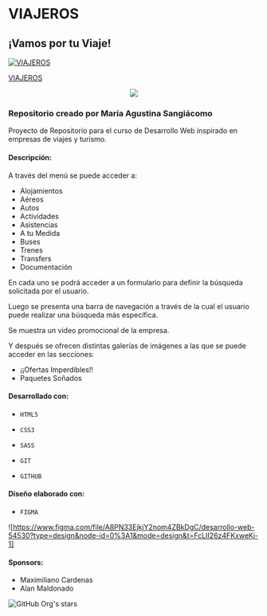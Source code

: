 # VIAJEROS

## ¡Vamos por tu Viaje!

[![VIAJEROS](https://images.unsplash.com/photo-1488646953014-85cb44e25828?ixlib=rb-4.0.3&ixid=M3wxMjA3fDB8MHxwaG90by1wYWdlfHx8fGVufDB8fHx8fA%3D%3D&auto=format&fit=crop&w=735&q=80 "VIAJEROS")](https://images.unsplash.com/photo-1488646953014-85cb44e25828?ixlib=rb-4.0.3&ixid=M3wxMjA3fDB8MHxwaG90by1wYWdlfHx8fGVufDB8fHx8fA%3D%3D&auto=format&fit=crop&w=735&q=80 "VIAJEROS")

[VIAJEROS](https://viajeros-viajes.000webhostapp.com)

<p align="center">
   <img src="https://img.shields.io/badge/STATUS-EN%20DESAROLLO-green">
   </p>

### Repositorio creado por María Agustina Sangiácomo

Proyecto de Repositorio para el curso de Desarrollo Web inspirado en empresas de viajes y turismo.

#### Descripción:
A través del menú se puede acceder a:
- Alojamientos
- Aéreos
- Autos
- Actividades
- Asistencias
- A tu Medida
- Buses
- Trenes
- Transfers
- Documentación

En cada uno se podrá acceder a un formulario para definir la búsqueda solicitada por el usuario. 

Luego se presenta una barra de navegación a través de la cual el usuario puede realizar una búsqueda más específica.

Se muestra un video promocional de la empresa.

Y después se ofrecen distintas galerías de imágenes a las que se puede acceder en las secciones:
- ¡¡Ofertas Imperdibles!!
- Paquetes Soñados

####  Desarrollado con:

- `HTML5`

- `CSS3`

- `SASS`

- `GIT`

- `GITHUB`

####  Diseño elaborado con:

- `FIGMA`

![https://www.figma.com/file/A8PN33EjkjY2nom4ZBkDgC/desarrollo-web-54530?type=design&node-id=0%3A1&mode=design&t=FcLII26z4FKxweKj-1]

#### Sponsors:

- Maximiliano Cardenas
- Alan Maldonado


![GitHub Org's stars](https://img.shields.io/github/stars/sangiacomoagustina?style=social)